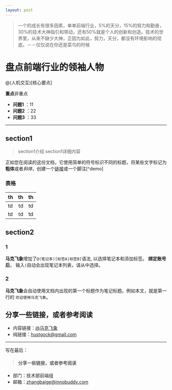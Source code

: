 ```yaml
---
layout: post
---
```


>一个的成长有很多因素，单单前端行业，5%的天分，15%的努力和勤奋，30%的技术大神指引和带动，还有50%就是个人的创新和创造。技术的世界里，从来不缺少大神，正因为如此，努力，天分，都没有环境影响的彻底。－－仅仅说在你还是菜鸟的时候

# 盘点前端行业的领袖人物

@(人机交互)[核心要点]

**重点**非重点
 
- **问题1** ：11
- **问题2** ：22
- **问题3** ：33

-------------------

## section1

> section1介绍
section1详细内容

正如您在阅读的这份文档，它使用简单的符号标识不同的标题，将某些文字标记为**粗体**或者*斜体*，创建一个[链接](http://www.example.com)或一个脚注[^demo] 


### 表格
| th      |    th | th  |
| :-------- | --------:| :--: |
| td  | td |  td   |
| td  | td |  td   |


## section2

### 1
**马克飞象**增加了`@(笔记本)[标签A|标签B]`语法, 以选择笔记本和添加标签。 **绑定账号后**， 输入`(`自动会出现笔记本列表，请从中选择。

### 2
**马克飞象**会自动使用文档内出现的第一个标题作为笔记标题。例如本文，就是第一行的 `欢迎使用马克飞象`。



## 分享一些链接，或者参考阅读
- 内容链接：[@马克飞象](http://weibo.com/u/2788354117)
- 纯链接：<hustgock@gmail.com>

---------
写在最后：


>#### 分享一些链接，或者参考阅读
- 部门：技术部前端组
- 邮箱：<zhangbaige@innobuddy.com>
